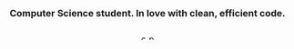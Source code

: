<br clear="both">

<h3 align="center">Computer Science student. In love with clean, efficient code.</h3>

###

<div align="center">
  <img src="https://cdn.jsdelivr.net/gh/devicons/devicon/icons/c/c-plain.svg" height="10" alt="c logo"/>
  <img src="https://cdn.jsdelivr.net/gh/devicons/devicon/icons/python/python-plain.svg" height="10" alt="python logo"/>
</div>

###
